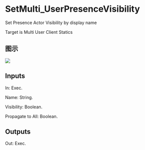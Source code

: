 # SetMulti_UserPresenceVisibility

Set Presence Actor Visibility by display name

Target is Multi User Client Statics

## 图示

![]($-20221218-20102756.png)

## Inputs

In: Exec.

Name: String.

Visibility: Boolean.

Propagate to All: Boolean.  

## Outputs

Out: Exec.

